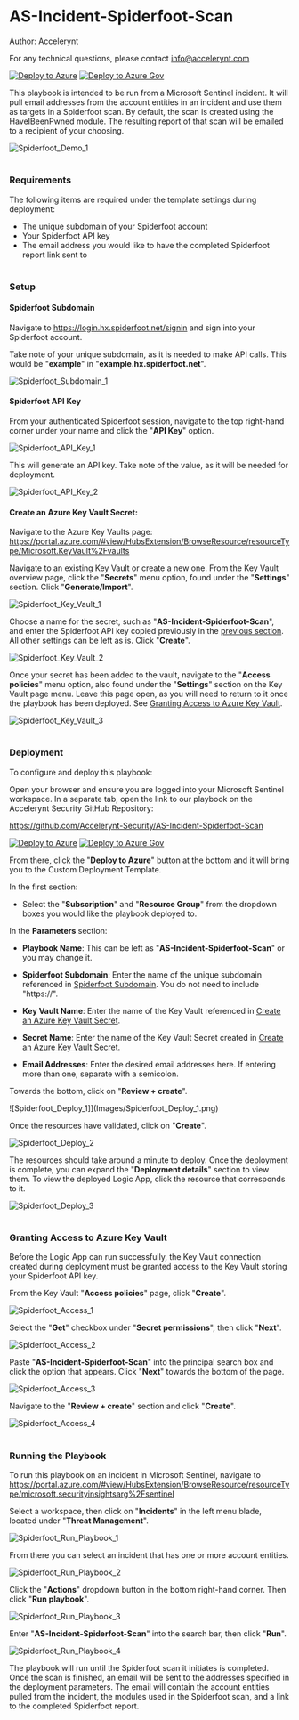 # AS-Incident-Spiderfoot-Scan

Author: Accelerynt

For any technical questions, please contact info@accelerynt.com  

[![Deploy to Azure](https://aka.ms/deploytoazurebutton)](https://portal.azure.com/#create/Microsoft.Template/uri/https%3A%2F%2Fraw.githubusercontent.com%2FAccelerynt-Security%2FAS-Incident-Spiderfoot-Scan%2Fmaster%2Fazuredeploy.json)
[![Deploy to Azure Gov](https://aka.ms/deploytoazuregovbutton)](https://portal.azure.us/#create/Microsoft.Template/uri/https%3A%2F%2Fraw.githubusercontent.com%2FAccelerynt-Security%2FAS-Incident-Spiderfoot-Scan%2Fmaster%2Fazuredeploy.json)    

This playbook is intended to be run from a Microsoft Sentinel incident. It will pull email addresses from the account entities in an incident and use them as targets in a Spiderfoot scan. By default, the scan is created using the HaveIBeenPwned module. The resulting report of that scan will be emailed to a recipient of your choosing.

![Spiderfoot_Demo_1](Images/Spiderfoot_Demo_1.png)

#
### Requirements

The following items are required under the template settings during deployment: 

* The unique subdomain of your Spiderfoot account
* Your Spiderfoot API key
* The email address you would like to have the completed Spiderfoot report link sent to

# 
### Setup

#### Spiderfoot Subdomain
 
Navigate to https://login.hx.spiderfoot.net/signin and sign into your Spiderfoot account.

Take note of your unique subdomain, as it is needed to make API calls. This would be "**example**" in "**example.hx.spiderfoot.net**".

![Spiderfoot_Subdomain_1](Images/Spiderfoot_Subdomain_1.png)

#### Spiderfoot API Key
 
 From your authenticated Spiderfoot session, navigate to the top right-hand corner under your name and click the "**API Key**" option.
 
![Spiderfoot_API_Key_1](Images/Spiderfoot_API_Key_1.png)

This will generate an API key. Take note of the value, as it will be needed for deployment.

![Spiderfoot_API_Key_2](Images/Spiderfoot_API_Key_2.png)


#### Create an Azure Key Vault Secret:

Navigate to the Azure Key Vaults page: https://portal.azure.com/#view/HubsExtension/BrowseResource/resourceType/Microsoft.KeyVault%2Fvaults

Navigate to an existing Key Vault or create a new one. From the Key Vault overview page, click the "**Secrets**" menu option, found under the "**Settings**" section. Click "**Generate/Import**".

![Spiderfoot_Key_Vault_1](Images/Spiderfoot_Key_Vault_1.png)

Choose a name for the secret, such as "**AS-Incident-Spiderfoot-Scan**", and enter the Spiderfoot API key copied previously in the [previous section](https://github.com/Accelerynt-Security/AS-Incident-Spiderfoot-Scan#spiderfoot-api-key). All other settings can be left as is. Click "**Create**". 

![Spiderfoot_Key_Vault_2](Images/Spiderfoot_Key_Vault_2.png)

Once your secret has been added to the vault, navigate to the "**Access policies**" menu option, also found under the "**Settings**" section on the Key Vault page menu. Leave this page open, as you will need to return to it once the playbook has been deployed. See [Granting Access to Azure Key Vault](https://github.com/Accelerynt-Security/AS-Incident-Spiderfoot-Scan#granting-access-to-azure-key-vault).

![Spiderfoot_Key_Vault_3](Images/Spiderfoot_Key_Vault_3.png)

#
### Deployment

To configure and deploy this playbook:
 
Open your browser and ensure you are logged into your Microsoft Sentinel workspace. In a separate tab, open the link to our playbook on the Accelerynt Security GitHub Repository:

https://github.com/Accelerynt-Security/AS-Incident-Spiderfoot-Scan

[![Deploy to Azure](https://aka.ms/deploytoazurebutton)](https://portal.azure.com/#create/Microsoft.Template/uri/https%3A%2F%2Fraw.githubusercontent.com%2FAccelerynt-Security%2FAS-Incident-Spiderfoot-Scan%2Fmaster%2Fazuredeploy.json)
[![Deploy to Azure Gov](https://aka.ms/deploytoazuregovbutton)](https://portal.azure.us/#create/Microsoft.Template/uri/https%3A%2F%2Fraw.githubusercontent.com%2FAccelerynt-Security%2FAS-Incident-Spiderfoot-Scan%2Fmaster%2Fazuredeploy.json)                                           

From there, click the "**Deploy to Azure**" button at the bottom and it will bring you to the Custom Deployment Template.

In the first section:  

* Select the "**Subscription**" and "**Resource Group**" from the dropdown boxes you would like the playbook deployed to.  

In the **Parameters** section:   

* **Playbook Name**: This can be left as "**AS-Incident-Spiderfoot-Scan**" or you may change it.  

* **Spiderfoot Subdomain**: Enter the name of the unique subdomain referenced in [Spiderfoot Subdomain](https://github.com/Accelerynt-Security/AS-Incident-Spiderfoot-Scan#spiderfoot-subdomain). You do not need to include "https://".

* **Key Vault Name**: Enter the name of the Key Vault referenced in [Create an Azure Key Vault Secret](https://github.com/Accelerynt-Security/AS-Incident-Spiderfoot-Scan#create-an-azure-key-vault-secret).

* **Secret Name**: Enter the name of the Key Vault Secret created in [Create an Azure Key Vault Secret](https://github.com/Accelerynt-Security/AS-Incident-Spiderfoot-Scan#create-an-azure-key-vault-secret).

* **Email Addresses**:  Enter the desired email addresses here. If entering more than one, separate with a semicolon.

Towards the bottom, click on "**Review + create**". 

![Spiderfoot_Deploy_1]](Images/Spiderfoot_Deploy_1.png)

Once the resources have validated, click on "**Create**".

![Spiderfoot_Deploy_2](Images/Spiderfoot_Deploy_2.png)

The resources should take around a minute to deploy. Once the deployment is complete, you can expand the "**Deployment details**" section to view them.
To view the deployed Logic App, click the resource that corresponds to it.

![Spiderfoot_Deploy_3](Images/Spiderfoot_Deploy_3.png)

#
### Granting Access to Azure Key Vault

Before the Logic App can run successfully, the Key Vault connection created during deployment must be granted access to the Key Vault storing your Spiderfoot API key.

From the Key Vault "**Access policies**" page, click "**Create**".

![Spiderfoot_Access_1](Images/Opsgenie_Access_1.png)

Select the "**Get**" checkbox under "**Secret permissions**", then click "**Next**".

![Spiderfoot_Access_2](Images/Spiderfoot_Access_2.png)

Paste "**AS-Incident-Spiderfoot-Scan**" into the principal search box and click the option that appears. Click "**Next**" towards the bottom of the page.

![Spiderfoot_Access_3](Images/Spiderfoot_Access_3.png)

Navigate to the "**Review + create**" section and click "**Create**".

![Spiderfoot_Access_4](Images/Spiderfoot_Access_4.png)

#
### Running the Playbook

To run this playbook on an incident in Microsoft Sentinel, navigate to https://portal.azure.com/#view/HubsExtension/BrowseResource/resourceType/microsoft.securityinsightsarg%2Fsentinel

Select a workspace, then click on "**Incidents**" in the left menu blade, located under "**Threat Management**".

![Spiderfoot_Run_Playbook_1](Images/Spiderfoot_Run_Playbook_1.png)

From there you can select an incident that has one or more account entities.

![Spiderfoot_Run_Playbook_2](Images/Spiderfoot_Run_Playbook_2.png)

Click the "**Actions**" dropdown button in the bottom right-hand corner. Then click "**Run playbook**".

![Spiderfoot_Run_Playbook_3](Images/Spiderfoot_Run_Playbook_3.png)

Enter "**AS-Incident-Spiderfoot-Scan**" into the search bar, then click "**Run**".

![Spiderfoot_Run_Playbook_4](Images/Spiderfoot_Run_Playbook_4.png)

The playbook will run until the Spiderfoot scan it initiates is completed. Once the scan is finished, an email will be sent to the addresses specified in the deployment parameters. The email will contain the account entities pulled from the incident, the modules used in the Spiderfoot scan, and a link to the completed Spiderfoot report.
